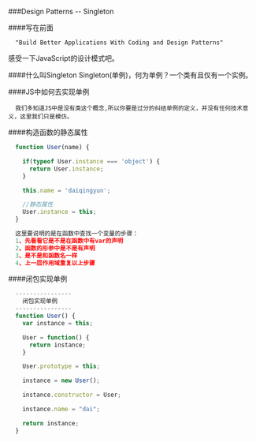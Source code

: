 ###Design Patterns -- Singleton

####写在前面
```
  "Build Better Applications With Coding and Design Patterns"

```
  感受一下JavaScript的设计模式吧。

####什么叫Singleton
  Singleton(单例)，何为单例？一个类有且仅有一个实例。

####JS中如何去实现单例
```
  我们多知道JS中是没有类这个概念,所以你要是过分的纠结单例的定义，并没有任何技术意义，这里我们只是模仿。
```

####构造函数的静态属性
```js
  function User(name) {

    if(typeof User.instance === 'object') {
      return User.instance;
    }

    this.name = 'daiqingyun';

    //静态属性
    User.instance = this;
  }

  这里要说明的是在函数中查找一个变量的步骤：
  1、先看看它是不是在函数中有var的声明
  2、函数的形参中是不是有声明
  3、是不是和函数名一样
  4、上一层作用域重复以上步骤
```

####闭包实现单例
```js
  ----------------
    闭包实现单例
  ----------------
  function User() {
    var instance = this;

    User = function() {
      return instance;
    }

    User.prototype = this;

    instance = new User();

    instance.constructor = User;

    instance.name = "dai";

    return instance;
  }
```
